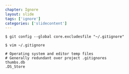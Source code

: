 ```yaml
---
chapter: Ignore
layout: slide
tags: ['ignore']
categories: ['slidecontent']
---
```


	$ git config --global core.excludesfile "~/.gitignore"

	$ vim ~/.gitignore

	# Operating system and editor temp files
	# Generally redundant over project .gitignores
	thumbs.db
	.DS_Store